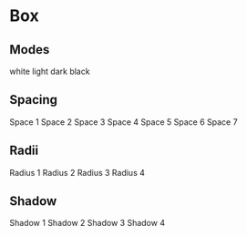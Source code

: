 <script>
  import { Box, Stack } from "../src/components/index.js";
</script>

<Stack>

# Box

## Modes

  <Stack>
    <Box mode="white">white</Box>
    <Box mode="light">light</Box>
    <Box mode="dark">dark</Box>
    <Box mode="black">black</Box>
  </Stack>

## Spacing

  <Stack>
    <Box mode="light" space="1">Space 1</Box>
    <Box mode="light" space="2">Space 2</Box>
    <Box mode="light" space="3">Space 3</Box>
    <Box mode="light" space="4">Space 4</Box>
    <Box mode="light" space="5">Space 5</Box>
    <Box mode="light" space="6">Space 6</Box>
    <Box mode="light" space="7">Space 7</Box>
  </Stack>

## Radii

  <Stack>
    <Box mode="light" radius="1">Radius 1</Box>
    <Box mode="light" radius="2">Radius 2</Box>
    <Box mode="light" radius="3">Radius 3</Box>
    <Box mode="light" radius="4">Radius 4</Box>
  </Stack>

## Shadow

  <Stack>
    <Box background="white" shadow="1">Shadow 1</Box>
    <Box background="white" shadow="2">Shadow 2</Box>
    <Box background="white" shadow="3">Shadow 3</Box>
    <Box background="white" shadow="4">Shadow 4</Box>
  </Stack>
</Stack>
